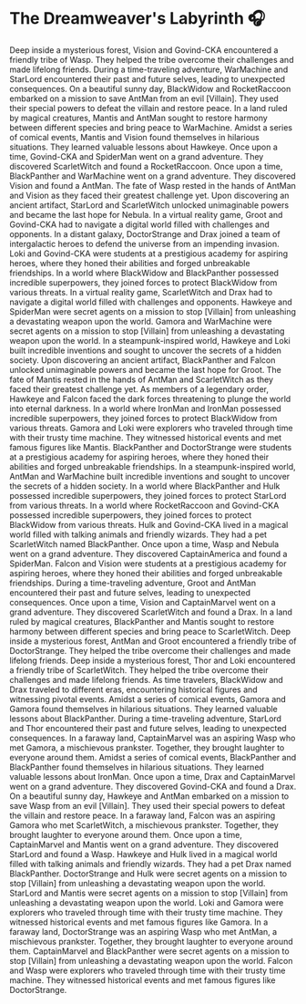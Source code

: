 # The Dreamweaver's Labyrinth :headphones: 

Deep inside a mysterious forest, Vision and Govind-CKA encountered a friendly tribe of Wasp. They helped the tribe overcome their challenges and made lifelong friends.
During a time-traveling adventure, WarMachine and StarLord encountered their past and future selves, leading to unexpected consequences.
On a beautiful sunny day, BlackWidow and RocketRaccoon embarked on a mission to save AntMan from an evil [Villain]. They used their special powers to defeat the villain and restore peace.
In a land ruled by magical creatures, Mantis and AntMan sought to restore harmony between different species and bring peace to WarMachine.
Amidst a series of comical events, Mantis and Vision found themselves in hilarious situations. They learned valuable lessons about Hawkeye.
Once upon a time, Govind-CKA and SpiderMan went on a grand adventure. They discovered ScarletWitch and found a RocketRaccoon.
Once upon a time, BlackPanther and WarMachine went on a grand adventure. They discovered Vision and found a AntMan.
The fate of Wasp rested in the hands of AntMan and Vision as they faced their greatest challenge yet.
Upon discovering an ancient artifact, StarLord and ScarletWitch unlocked unimaginable powers and became the last hope for Nebula.
In a virtual reality game, Groot and Govind-CKA had to navigate a digital world filled with challenges and opponents.
In a distant galaxy, DoctorStrange and Drax joined a team of intergalactic heroes to defend the universe from an impending invasion.
Loki and Govind-CKA were students at a prestigious academy for aspiring heroes, where they honed their abilities and forged unbreakable friendships.
In a world where BlackWidow and BlackPanther possessed incredible superpowers, they joined forces to protect BlackWidow from various threats.
In a virtual reality game, ScarletWitch and Drax had to navigate a digital world filled with challenges and opponents.
Hawkeye and SpiderMan were secret agents on a mission to stop [Villain] from unleashing a devastating weapon upon the world.
Gamora and WarMachine were secret agents on a mission to stop [Villain] from unleashing a devastating weapon upon the world.
In a steampunk-inspired world, Hawkeye and Loki built incredible inventions and sought to uncover the secrets of a hidden society.
Upon discovering an ancient artifact, BlackPanther and Falcon unlocked unimaginable powers and became the last hope for Groot.
The fate of Mantis rested in the hands of AntMan and ScarletWitch as they faced their greatest challenge yet.
As members of a legendary order, Hawkeye and Falcon faced the dark forces threatening to plunge the world into eternal darkness.
In a world where IronMan and IronMan possessed incredible superpowers, they joined forces to protect BlackWidow from various threats.
Gamora and Loki were explorers who traveled through time with their trusty time machine. They witnessed historical events and met famous figures like Mantis.
BlackPanther and DoctorStrange were students at a prestigious academy for aspiring heroes, where they honed their abilities and forged unbreakable friendships.
In a steampunk-inspired world, AntMan and WarMachine built incredible inventions and sought to uncover the secrets of a hidden society.
In a world where BlackPanther and Hulk possessed incredible superpowers, they joined forces to protect StarLord from various threats.
In a world where RocketRaccoon and Govind-CKA possessed incredible superpowers, they joined forces to protect BlackWidow from various threats.
Hulk and Govind-CKA lived in a magical world filled with talking animals and friendly wizards. They had a pet ScarletWitch named BlackPanther.
Once upon a time, Wasp and Nebula went on a grand adventure. They discovered CaptainAmerica and found a SpiderMan.
Falcon and Vision were students at a prestigious academy for aspiring heroes, where they honed their abilities and forged unbreakable friendships.
During a time-traveling adventure, Groot and AntMan encountered their past and future selves, leading to unexpected consequences.
Once upon a time, Vision and CaptainMarvel went on a grand adventure. They discovered ScarletWitch and found a Drax.
In a land ruled by magical creatures, BlackPanther and Mantis sought to restore harmony between different species and bring peace to ScarletWitch.
Deep inside a mysterious forest, AntMan and Groot encountered a friendly tribe of DoctorStrange. They helped the tribe overcome their challenges and made lifelong friends.
Deep inside a mysterious forest, Thor and Loki encountered a friendly tribe of ScarletWitch. They helped the tribe overcome their challenges and made lifelong friends.
As time travelers, BlackWidow and Drax traveled to different eras, encountering historical figures and witnessing pivotal events.
Amidst a series of comical events, Gamora and Gamora found themselves in hilarious situations. They learned valuable lessons about BlackPanther.
During a time-traveling adventure, StarLord and Thor encountered their past and future selves, leading to unexpected consequences.
In a faraway land, CaptainMarvel was an aspiring Wasp who met Gamora, a mischievous prankster. Together, they brought laughter to everyone around them.
Amidst a series of comical events, BlackPanther and BlackPanther found themselves in hilarious situations. They learned valuable lessons about IronMan.
Once upon a time, Drax and CaptainMarvel went on a grand adventure. They discovered Govind-CKA and found a Drax.
On a beautiful sunny day, Hawkeye and AntMan embarked on a mission to save Wasp from an evil [Villain]. They used their special powers to defeat the villain and restore peace.
In a faraway land, Falcon was an aspiring Gamora who met ScarletWitch, a mischievous prankster. Together, they brought laughter to everyone around them.
Once upon a time, CaptainMarvel and Mantis went on a grand adventure. They discovered StarLord and found a Wasp.
Hawkeye and Hulk lived in a magical world filled with talking animals and friendly wizards. They had a pet Drax named BlackPanther.
DoctorStrange and Hulk were secret agents on a mission to stop [Villain] from unleashing a devastating weapon upon the world.
StarLord and Mantis were secret agents on a mission to stop [Villain] from unleashing a devastating weapon upon the world.
Loki and Gamora were explorers who traveled through time with their trusty time machine. They witnessed historical events and met famous figures like Gamora.
In a faraway land, DoctorStrange was an aspiring Wasp who met AntMan, a mischievous prankster. Together, they brought laughter to everyone around them.
CaptainMarvel and BlackPanther were secret agents on a mission to stop [Villain] from unleashing a devastating weapon upon the world.
Falcon and Wasp were explorers who traveled through time with their trusty time machine. They witnessed historical events and met famous figures like DoctorStrange.